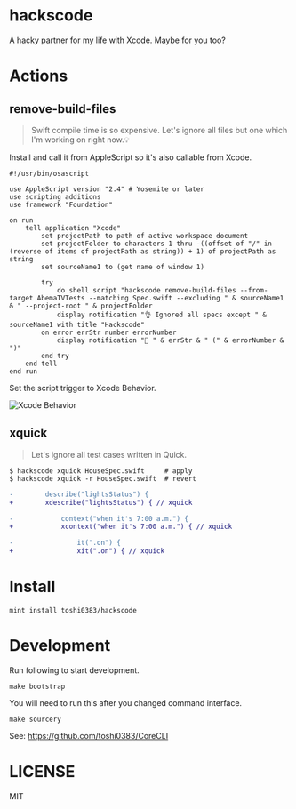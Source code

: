 # hackscode

A hacky partner for my life with Xcode. Maybe for you too?

# Actions
## remove-build-files

> Swift compile time is so expensive. Let's ignore all files but one which I'm working on right now.💡

Install and call it from AppleScript so it's also callable from Xcode.

```
#!/usr/bin/osascript

use AppleScript version "2.4" # Yosemite or later
use scripting additions
use framework "Foundation"

on run
    tell application "Xcode"
        set projectPath to path of active workspace document
        set projectFolder to characters 1 thru -((offset of "/" in (reverse of items of projectPath as string)) + 1) of projectPath as string
        set sourceName1 to (get name of window 1)

        try
            do shell script "hackscode remove-build-files --from-target AbemaTVTests --matching Spec.swift --excluding " & sourceName1 & " --project-root " & projectFolder
            display notification "👌 Ignored all specs except " & sourceName1 with title "Hackscode"
        on error errStr number errorNumber
            display notification "🛑 " & errStr & " (" & errorNumber & ")"
        end try
    end tell
end run
```

Set the script trigger to Xcode Behavior.

![Xcode Behavior](https://camo.qiitausercontent.com/02b1e04f2d663055e427dcfad0aa754b065bf058/68747470733a2f2f71696974612d696d6167652d73746f72652e73332e616d617a6f6e6177732e636f6d2f302f33353030382f62343838383034662d636133392d656132662d303132612d6433656262326330306636622e706e67)

## xquick

> Let's ignore all test cases written in Quick.

```console
$ hackscode xquick HouseSpec.swift     # apply
$ hackscode xquick -r HouseSpec.swift  # revert
```

```diff
-        describe("lightsStatus") {
+        xdescribe("lightsStatus") { // xquick

-            context("when it's 7:00 a.m.") {
+            xcontext("when it's 7:00 a.m.") { // xquick

-                it(".on") {
+                xit(".on") { // xquick
```

# Install
```
mint install toshi0383/hackscode
```

# Development
Run following to start development.
```
make bootstrap
```

You will need to run this after you changed command interface.
```
make sourcery
```
See: https://github.com/toshi0383/CoreCLI

# LICENSE
MIT
